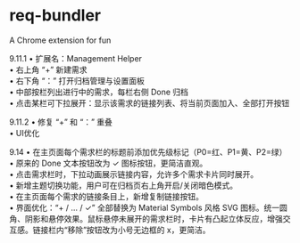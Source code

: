 # req-bundler
A Chrome extension for fun

9.11.1
	•	扩展名：Management Helper  
	•	右上角 “+” 新建需求  
	•	右下角 “：” 打开归档管理与设置面板   
	•	中部按栏列出进行中的需求，每栏右侧 Done 归档  
	•	点击某栏可下拉展开：显示该需求的链接列表、将当前页面加入、全部打开按钮  

9.11.2
    •	修复 “+” 和 “：” 重叠  
    •	UI优化  

9.14
    •	在主页面每个需求栏的标题前添加优先级标记（P0=红、P1=黄、P2=绿）  
    •	原来的 Done 文本按钮改为 ✓ 图标按钮，更简洁直观。  
    •	点击需求栏时，下拉动画展示链接内容，允许多个需求卡片同时展开。  
    •	新增主题切换功能，用户可在归档页右上角开启/关闭暗色模式。  
    •   在主页面每个需求的链接条目上，新增复制链接按钮。  
    •   界面优化：“+ / … / ✓” 全部替换为 Material Symbols 风格 SVG 图标。统一圆角、阴影和悬停效果。鼠标悬停未展开的需求栏时，卡片有凸起立体反应，增强交互感。链接栏内“移除”按钮改为小号无边框的 x，更简洁。

